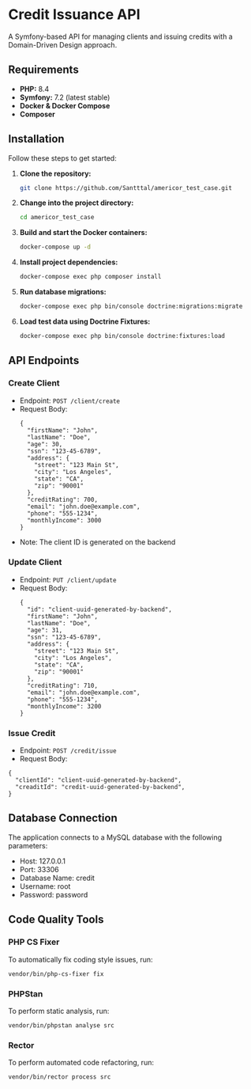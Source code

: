 # Credit Issuance API

A Symfony-based API for managing clients and issuing credits with a Domain-Driven Design approach.

## Requirements
- **PHP:** 8.4
- **Symfony:** 7.2 (latest stable)
- **Docker & Docker Compose**
- **Composer**

## Installation

Follow these steps to get started:

1. **Clone the repository:**
   ```bash
   git clone https://github.com/Santttal/americor_test_case.git
   ```
2. **Change into the project directory:**
   ```bash
   cd americor_test_case
   ```
3. **Build and start the Docker containers:**
   ```bash
   docker-compose up -d
   ```
4. **Install project dependencies:**
   ```bash
   docker-compose exec php composer install
   ```
5. **Run database migrations:**
   ```bash
   docker-compose exec php bin/console doctrine:migrations:migrate
   ```
6. **Load test data using Doctrine Fixtures:**
   ```bash
   docker-compose exec php bin/console doctrine:fixtures:load
   ```

## API Endpoints
### Create Client
- Endpoint: `POST /client/create`
- Request Body:
    ```
    {
      "firstName": "John",
      "lastName": "Doe",
      "age": 30,
      "ssn": "123-45-6789",
      "address": {
        "street": "123 Main St",
        "city": "Los Angeles",
        "state": "CA",
        "zip": "90001"
      },
      "creditRating": 700,
      "email": "john.doe@example.com",
      "phone": "555-1234",
      "monthlyIncome": 3000
    }
    ```
- Note: The client ID is generated on the backend

### Update Client
- Endpoint: `PUT /client/update`
- Request Body:
    ```
    {
      "id": "client-uuid-generated-by-backend",
      "firstName": "John",
      "lastName": "Doe",
      "age": 31,
      "ssn": "123-45-6789",
      "address": {
        "street": "123 Main St",
        "city": "Los Angeles",
        "state": "CA",
        "zip": "90001"
      },
      "creditRating": 710,
      "email": "john.doe@example.com",
      "phone": "555-1234",
      "monthlyIncome": 3200
    }
    ```
### Issue Credit
- Endpoint: `POST /credit/issue`
- Request Body:
```
{
  "clientId": "client-uuid-generated-by-backend",
  "creaditId": "credit-uuid-generated-by-backend",
}
```

## Database Connection
The application connects to a MySQL database with the following parameters:
- Host: 127.0.0.1
- Port: 33306
- Database Name: credit
- Username: root
- Password: password

## Code Quality Tools
### PHP CS Fixer
To automatically fix coding style issues, run:
```
vendor/bin/php-cs-fixer fix
```
### PHPStan
To perform static analysis, run:
```
vendor/bin/phpstan analyse src
```
### Rector
To perform automated code refactoring, run:
```
vendor/bin/rector process src
```

